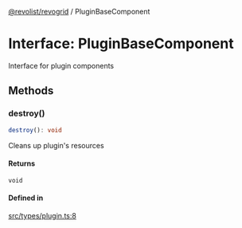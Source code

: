 [@revolist/revogrid](README.md) / PluginBaseComponent

# Interface: PluginBaseComponent

Interface for plugin components

## Methods

### destroy()

```ts
destroy(): void
```

Cleans up plugin's resources

#### Returns

`void`

#### Defined in

[src/types/plugin.ts:8](https://github.com/revolist/revogrid/blob/8aea4c92d6f61dbd5ec14b529d8993bb7069ef1f/src/types/plugin.ts#L8)
